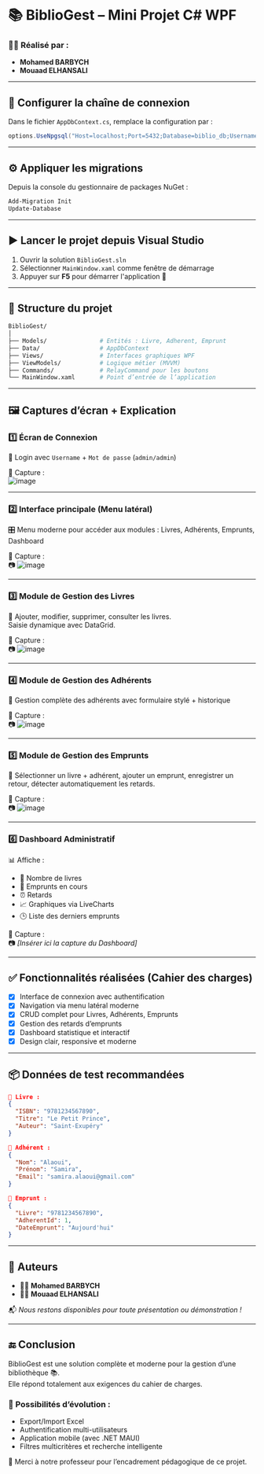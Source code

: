 ﻿# 📚 BiblioGest – Mini Projet C# WPF

### 👨‍💻 Réalisé par :
- **Mohamed BARBYCH**
- **Mouaad ELHANSALI**

---

## 🔧 Configurer la chaîne de connexion

Dans le fichier `AppDbContext.cs`, remplace la configuration par :

```csharp
options.UseNpgsql("Host=localhost;Port=5432;Database=biblio_db;Username=postgres;Password=TON_MOT_DE_PASSE");
```

---

## ⚙️ Appliquer les migrations

Depuis la console du gestionnaire de packages NuGet :

```powershell
Add-Migration Init
Update-Database
```

---

## ▶️ Lancer le projet depuis Visual Studio

1. Ouvrir la solution `BiblioGest.sln`
2. Sélectionner `MainWindow.xaml` comme fenêtre de démarrage
3. Appuyer sur **F5** pour démarrer l'application 🚀

---

## 🧱 Structure du projet

```bash
BiblioGest/
│
├── Models/               # Entités : Livre, Adherent, Emprunt
├── Data/                 # AppDbContext
├── Views/                # Interfaces graphiques WPF
├── ViewModels/           # Logique métier (MVVM)
├── Commands/             # RelayCommand pour les boutons
└── MainWindow.xaml       # Point d’entrée de l’application
```

---

## 🖼️ Captures d’écran + Explication

### 1️⃣ Écran de Connexion

🔐 Login avec `Username` + `Mot de passe` (`admin/admin`)

📌 Capture :  
![image](https://github.com/user-attachments/assets/28c68ead-36af-4917-a3a0-6a53a8351a2f)

---

### 2️⃣ Interface principale (Menu latéral)

🎛️ Menu moderne pour accéder aux modules : Livres, Adhérents, Emprunts, Dashboard

📌 Capture :  
📷 ![image](https://github.com/user-attachments/assets/46c17172-a598-49eb-a70f-1cc9801b969b)


---

### 3️⃣ Module de Gestion des Livres

📘 Ajouter, modifier, supprimer, consulter les livres.  
Saisie dynamique avec DataGrid.

📌 Capture :  
📷 ![image](https://github.com/user-attachments/assets/a705bfc0-54f7-4a5f-8cd1-04ed13340097)


---

### 4️⃣ Module de Gestion des Adhérents

👤 Gestion complète des adhérents avec formulaire stylé + historique

📌 Capture :  
📷 ![image](https://github.com/user-attachments/assets/4fb4bf24-732d-425a-a399-a0b0b2819cb4)

---

### 5️⃣ Module de Gestion des Emprunts

📅 Sélectionner un livre + adhérent, ajouter un emprunt, enregistrer un retour, détecter automatiquement les retards.

📌 Capture :  
📷 ![image](https://github.com/user-attachments/assets/cd75a586-785f-45a6-856e-85e1b21011b3)



---

### 6️⃣ Dashboard Administratif

📊 Affiche :
- 📘 Nombre de livres
- 📅 Emprunts en cours
- ⏰ Retards
- 📈 Graphiques via LiveCharts
- 🕒 Liste des derniers emprunts

📌 Capture :  
📷 _[Insérer ici la capture du Dashboard]_

---

## ✅ Fonctionnalités réalisées (Cahier des charges)

- [x] Interface de connexion avec authentification
- [x] Navigation via menu latéral moderne
- [x] CRUD complet pour Livres, Adhérents, Emprunts
- [x] Gestion des retards d’emprunts
- [x] Dashboard statistique et interactif
- [x] Design clair, responsive et moderne

---

## 📦 Données de test recommandées

```json
📘 Livre : 
{
  "ISBN": "9781234567890",
  "Titre": "Le Petit Prince",
  "Auteur": "Saint-Exupéry"
}

👤 Adhérent :
{
  "Nom": "Alaoui",
  "Prénom": "Samira",
  "Email": "samira.alaoui@gmail.com"
}

📅 Emprunt :
{
  "Livre": "9781234567890",
  "AdherentId": 1,
  "DateEmprunt": "Aujourd'hui"
}
```

---

## 📌 Auteurs

- 👨‍💻 **Mohamed BARBYCH**
- 👨‍💻 **Mouaad ELHANSALI**

📬 _Nous restons disponibles pour toute présentation ou démonstration !_

---

## 🔚 Conclusion

BiblioGest est une solution complète et moderne pour la gestion d’une bibliothèque 📚.  
Elle répond totalement aux exigences du cahier de charges.

### 🚀 Possibilités d’évolution :
- Export/Import Excel
- Authentification multi-utilisateurs
- Application mobile (avec .NET MAUI)
- Filtres multicritères et recherche intelligente

🙏 Merci à notre professeur pour l’encadrement pédagogique de ce projet.

